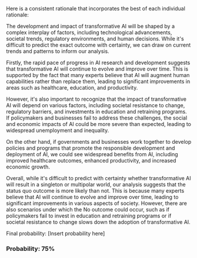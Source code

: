Here is a consistent rationale that incorporates the best of each individual rationale:

The development and impact of transformative AI will be shaped by a complex interplay of factors, including technological advancements, societal trends, regulatory environments, and human decisions. While it's difficult to predict the exact outcome with certainty, we can draw on current trends and patterns to inform our analysis.

Firstly, the rapid pace of progress in AI research and development suggests that transformative AI will continue to evolve and improve over time. This is supported by the fact that many experts believe that AI will augment human capabilities rather than replace them, leading to significant improvements in areas such as healthcare, education, and productivity.

However, it's also important to recognize that the impact of transformative AI will depend on various factors, including societal resistance to change, regulatory barriers, and investments in education and retraining programs. If policymakers and businesses fail to address these challenges, the social and economic impacts of AI could be more severe than expected, leading to widespread unemployment and inequality.

On the other hand, if governments and businesses work together to develop policies and programs that promote the responsible development and deployment of AI, we could see widespread benefits from AI, including improved healthcare outcomes, enhanced productivity, and increased economic growth.

Overall, while it's difficult to predict with certainty whether transformative AI will result in a singleton or multipolar world, our analysis suggests that the status quo outcome is more likely than not. This is because many experts believe that AI will continue to evolve and improve over time, leading to significant improvements in various aspects of society. However, there are also scenarios under which the No outcome could occur, such as if policymakers fail to invest in education and retraining programs or if societal resistance to change slows down the adoption of transformative AI.

Final probability: [Insert probability here]

### Probability: 75%